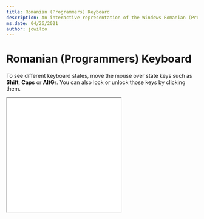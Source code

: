 ```yaml
---
title: Romanian (Programmers) Keyboard
description: An interactive representation of the Windows Romanian (Programmers)Keyboard. To see different keyboard states, click or move the mouse over the state keys.
ms.date: 04/26/2021
author: jowilco
---
```


# Romanian (Programmers) Keyboard

To see different keyboard states, move the mouse over state keys such as **Shift**, **Caps** or **AltGr**. You can also lock or unlock those keys by clicking them.

<iframe src="kbdropr.html" height="300"></iframe>
